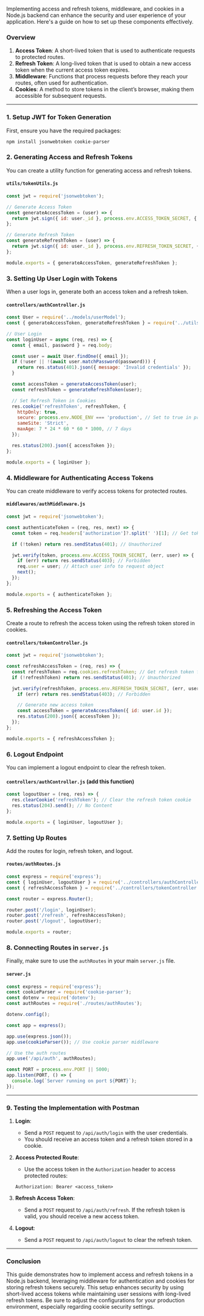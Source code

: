 Implementing access and refresh tokens, middleware, and cookies in a Node.js backend can enhance the security and user experience of your application. Here's a guide on how to set up these components effectively.

### Overview

1. **Access Token**: A short-lived token that is used to authenticate requests to protected routes.
2. **Refresh Token**: A long-lived token that is used to obtain a new access token when the current access token expires.
3. **Middleware**: Functions that process requests before they reach your routes, often used for authentication.
4. **Cookies**: A method to store tokens in the client’s browser, making them accessible for subsequent requests.

---

### 1. **Setup JWT for Token Generation**

First, ensure you have the required packages:

```bash
npm install jsonwebtoken cookie-parser
```

### 2. **Generating Access and Refresh Tokens**

You can create a utility function for generating access and refresh tokens.

#### `utils/tokenUtils.js`

```javascript
const jwt = require('jsonwebtoken');

// Generate Access Token
const generateAccessToken = (user) => {
  return jwt.sign({ id: user._id }, process.env.ACCESS_TOKEN_SECRET, { expiresIn: '15m' });
};

// Generate Refresh Token
const generateRefreshToken = (user) => {
  return jwt.sign({ id: user._id }, process.env.REFRESH_TOKEN_SECRET, { expiresIn: '7d' });
};

module.exports = { generateAccessToken, generateRefreshToken };
```

### 3. **Setting Up User Login with Tokens**

When a user logs in, generate both an access token and a refresh token.

#### `controllers/authController.js`

```javascript
const User = require('../models/userModel');
const { generateAccessToken, generateRefreshToken } = require('../utils/tokenUtils');

// User Login
const loginUser = async (req, res) => {
  const { email, password } = req.body;

  const user = await User.findOne({ email });
  if (!user || !(await user.matchPassword(password))) {
    return res.status(401).json({ message: 'Invalid credentials' });
  }

  const accessToken = generateAccessToken(user);
  const refreshToken = generateRefreshToken(user);

  // Set Refresh Token in Cookies
  res.cookie('refreshToken', refreshToken, {
    httpOnly: true,
    secure: process.env.NODE_ENV === 'production', // Set to true in production
    sameSite: 'Strict',
    maxAge: 7 * 24 * 60 * 60 * 1000, // 7 days
  });

  res.status(200).json({ accessToken });
};

module.exports = { loginUser };
```

### 4. **Middleware for Authenticating Access Tokens**

You can create middleware to verify access tokens for protected routes.

#### `middlewares/authMiddleware.js`

```javascript
const jwt = require('jsonwebtoken');

const authenticateToken = (req, res, next) => {
  const token = req.headers['authorization']?.split(' ')[1]; // Get token from Authorization header

  if (!token) return res.sendStatus(401); // Unauthorized

  jwt.verify(token, process.env.ACCESS_TOKEN_SECRET, (err, user) => {
    if (err) return res.sendStatus(403); // Forbidden
    req.user = user; // Attach user info to request object
    next();
  });
};

module.exports = { authenticateToken };
```

### 5. **Refreshing the Access Token**

Create a route to refresh the access token using the refresh token stored in cookies.

#### `controllers/tokenController.js`

```javascript
const jwt = require('jsonwebtoken');

const refreshAccessToken = (req, res) => {
  const refreshToken = req.cookies.refreshToken; // Get refresh token from cookies
  if (!refreshToken) return res.sendStatus(401); // Unauthorized

  jwt.verify(refreshToken, process.env.REFRESH_TOKEN_SECRET, (err, user) => {
    if (err) return res.sendStatus(403); // Forbidden

    // Generate new access token
    const accessToken = generateAccessToken({ id: user.id });
    res.status(200).json({ accessToken });
  });
};

module.exports = { refreshAccessToken };
```

### 6. **Logout Endpoint**

You can implement a logout endpoint to clear the refresh token.

#### `controllers/authController.js` (add this function)

```javascript
const logoutUser = (req, res) => {
  res.clearCookie('refreshToken'); // Clear the refresh token cookie
  res.status(204).send(); // No Content
};

module.exports = { loginUser, logoutUser };
```

### 7. **Setting Up Routes**

Add the routes for login, refresh token, and logout.

#### `routes/authRoutes.js`

```javascript
const express = require('express');
const { loginUser, logoutUser } = require('../controllers/authController');
const { refreshAccessToken } = require('../controllers/tokenController');

const router = express.Router();

router.post('/login', loginUser);
router.post('/refresh', refreshAccessToken);
router.post('/logout', logoutUser);

module.exports = router;
```

### 8. **Connecting Routes in `server.js`**

Finally, make sure to use the `authRoutes` in your main `server.js` file.

#### `server.js`

```javascript
const express = require('express');
const cookieParser = require('cookie-parser');
const dotenv = require('dotenv');
const authRoutes = require('./routes/authRoutes');

dotenv.config();

const app = express();

app.use(express.json());
app.use(cookieParser()); // Use cookie parser middleware

// Use the auth routes
app.use('/api/auth', authRoutes);

const PORT = process.env.PORT || 5000;
app.listen(PORT, () => {
  console.log(`Server running on port ${PORT}`);
});
```

---

### 9. **Testing the Implementation with Postman**

1. **Login**: 
   - Send a `POST` request to `/api/auth/login` with the user credentials.
   - You should receive an access token and a refresh token stored in a cookie.

2. **Access Protected Route**: 
   - Use the access token in the `Authorization` header to access protected routes:
   ```
   Authorization: Bearer <access_token>
   ```

3. **Refresh Access Token**:
   - Send a `POST` request to `/api/auth/refresh`. If the refresh token is valid, you should receive a new access token.

4. **Logout**:
   - Send a `POST` request to `/api/auth/logout` to clear the refresh token.

---

### Conclusion

This guide demonstrates how to implement access and refresh tokens in a Node.js backend, leveraging middleware for authentication and cookies for storing refresh tokens securely. This setup enhances security by using short-lived access tokens while maintaining user sessions with long-lived refresh tokens. Be sure to adjust the configurations for your production environment, especially regarding cookie security settings.